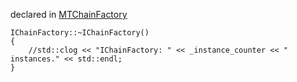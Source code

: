 
declared in [MTChainFactory](MTChainFactory.hpp.md)

~~~ { .cpp }
IChainFactory::~IChainFactory()
{
	//std::clog << "IChainFactory: " << _instance_counter << " instances." << std::endl;
}
~~~

